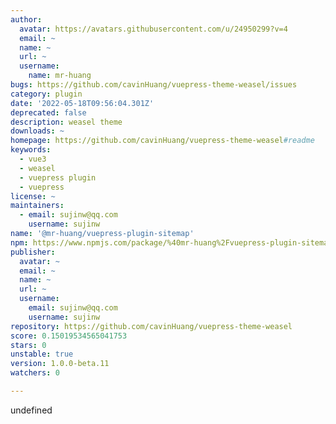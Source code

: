 ```yaml
---
author:
  avatar: https://avatars.githubusercontent.com/u/24950299?v=4
  email: ~
  name: ~
  url: ~
  username:
    name: mr-huang
bugs: https://github.com/cavinHuang/vuepress-theme-weasel/issues
category: plugin
date: '2022-05-18T09:56:04.301Z'
deprecated: false
description: weasel theme
downloads: ~
homepage: https://github.com/cavinHuang/vuepress-theme-weasel#readme
keywords:
  - vue3
  - weasel
  - vuepress plugin
  - vuepress
license: ~
maintainers:
  - email: sujinw@qq.com
    username: sujinw
name: '@mr-huang/vuepress-plugin-sitemap'
npm: https://www.npmjs.com/package/%40mr-huang%2Fvuepress-plugin-sitemap
publisher:
  avatar: ~
  email: ~
  name: ~
  url: ~
  username:
    email: sujinw@qq.com
    username: sujinw
repository: https://github.com/cavinHuang/vuepress-theme-weasel
score: 0.15019534565041753
stars: 0
unstable: true
version: 1.0.0-beta.11
watchers: 0

---
```


undefined